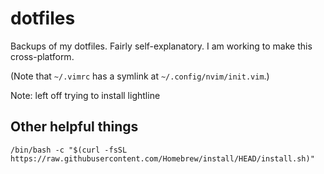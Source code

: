 # dotfiles
Backups of my dotfiles. Fairly self-explanatory. I am working to make this
cross-platform. 

(Note that `~/.vimrc` has a symlink at `~/.config/nvim/init.vim`.) 

Note: left off trying to install lightline

## Other helpful things
`/bin/bash -c "$(curl -fsSL https://raw.githubusercontent.com/Homebrew/install/HEAD/install.sh)"`

